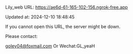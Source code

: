 Lily_web URL: https://ae6d-61-165-102-156.ngrok-free.app

Updated at: 2024-12-10 18:48:45

If you cannot open this URL, the server might be down.

Please contact: 

goley04@foxmail.com Or Wechat:GL_yeaH